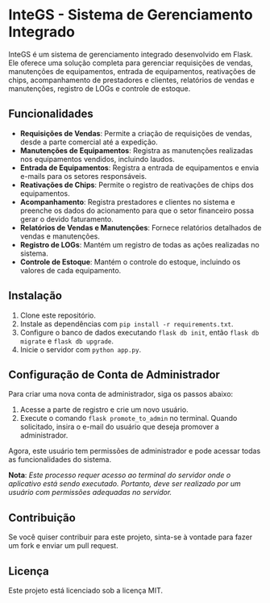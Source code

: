 # InteGS - Sistema de Gerenciamento Integrado

InteGS é um sistema de gerenciamento integrado desenvolvido em Flask. Ele oferece uma solução completa para gerenciar requisições de vendas, manutenções de equipamentos, entrada de equipamentos, reativações de chips, acompanhamento de prestadores e clientes, relatórios de vendas e manutenções, registro de LOGs e controle de estoque.

## Funcionalidades

- **Requisições de Vendas**: Permite a criação de requisições de vendas, desde a parte comercial até a expedição.
- **Manutenções de Equipamentos**: Registra as manutenções realizadas nos equipamentos vendidos, incluindo laudos.
- **Entrada de Equipamentos**: Registra a entrada de equipamentos e envia e-mails para os setores responsáveis.
- **Reativações de Chips**: Permite o registro de reativações de chips dos equipamentos.
- **Acompanhamento**: Registra prestadores e clientes no sistema e preenche os dados do acionamento para que o setor financeiro possa gerar o devido faturamento.
- **Relatórios de Vendas e Manutenções**: Fornece relatórios detalhados de vendas e manutenções.
- **Registro de LOGs**: Mantém um registro de todas as ações realizadas no sistema.
- **Controle de Estoque**: Mantém o controle do estoque, incluindo os valores de cada equipamento.

## Instalação

1. Clone este repositório.
2. Instale as dependências com `pip install -r requirements.txt`.
3. Configure o banco de dados executando `flask db init`, então `flask db migrate` e `flask db upgrade`.
4. Inicie o servidor com `python app.py`.

## Configuração de Conta de Administrador

Para criar uma nova conta de administrador, siga os passos abaixo:

1. Acesse a parte de registro e crie um novo usuário.
2. Execute o comando `flask promote_to_admin` no terminal. Quando solicitado, insira o e-mail do usuário que deseja promover a administrador.

Agora, este usuário tem permissões de administrador e pode acessar todas as funcionalidades do sistema.

**Nota**: _Este processo requer acesso ao terminal do servidor onde o aplicativo está sendo executado. Portanto, deve ser realizado por um usuário com permissões adequadas no servidor._

## Contribuição

Se você quiser contribuir para este projeto, sinta-se à vontade para fazer um fork e enviar um pull request.

## Licença

Este projeto está licenciado sob a licença MIT.
